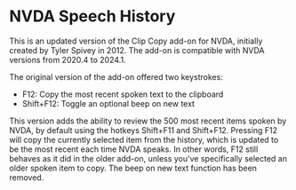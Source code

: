 # NVDA Speech History
This is an updated version of the Clip Copy add-on for NVDA, initially created by Tyler Spivey in 2012.  The add-on is compatible with NVDA versions from 2020.4 to 2024.1.

The original version of the add-on offered two keystrokes:
* F12: Copy the most recent spoken text to the clipboard
* Shift+F12: Toggle an optional beep on new text

This version adds the ability to review the 500 most recent items spoken by NVDA, by default using the hotkeys Shift+F11 and Shift+F12.  Pressing F12 will copy the currently selected item from the history, which is updated to be the most recent each time NVDA speaks.  In other words, F12 still behaves as it did in the older add-on, unless you've specifically selected an older spoken item to copy.  The beep on new text function has been removed.